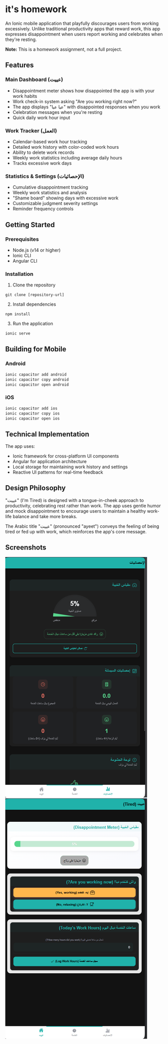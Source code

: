 # it's homework

An Ionic mobile application that playfully discourages users from working excessively. Unlike traditional productivity apps that reward work, this app expresses disappointment when users report working and celebrates when they're resting.

**Note:** This is a homework assignment, not a full project.

## Features

### Main Dashboard (عييت)
- Disappointment meter shows how disappointed the app is with your work habits
- Work check-in system asking "Are you working right now?"
- The app displays "عيا عيا" with disappointed responses when you work
- Celebration messages when you're resting
- Quick daily work hour input

### Work Tracker (العمل)
- Calendar-based work hour tracking
- Detailed work history with color-coded work hours
- Ability to delete work records
- Weekly work statistics including average daily hours
- Tracks excessive work days

### Statistics & Settings (الإحصائيات)
- Cumulative disappointment tracking
- Weekly work statistics and analysis 
- "Shame board" showing days with excessive work
- Customizable judgment severity settings
- Reminder frequency controls

## Getting Started

### Prerequisites
- Node.js (v14 or higher)
- Ionic CLI
- Angular CLI

### Installation

1. Clone the repository
```
git clone [repository-url]
```

2. Install dependencies
```
npm install
```

3. Run the application
```
ionic serve
```

## Building for Mobile

### Android
```
ionic capacitor add android
ionic capacitor copy android
ionic capacitor open android
```

### iOS
```
ionic capacitor add ios
ionic capacitor copy ios
ionic capacitor open ios
```

## Technical Implementation

The app uses:
- Ionic framework for cross-platform UI components
- Angular for application architecture
- Local storage for maintaining work history and settings
- Reactive UI patterns for real-time feedback

## Design Philosophy

"عييت" (I'm Tired) is designed with a tongue-in-cheek approach to productivity, celebrating rest rather than work. The app uses gentle humor and mock disappointment to encourage users to maintain a healthy work-life balance and take more breaks.

The Arabic title "عييت" (pronounced "ayeet") conveys the feeling of being tired or fed up with work, which reinforces the app's core message.

## Screenshots

![Screenshot 1](./screanshots/image.png)
![Screenshot 2](./screanshots/image1.png)